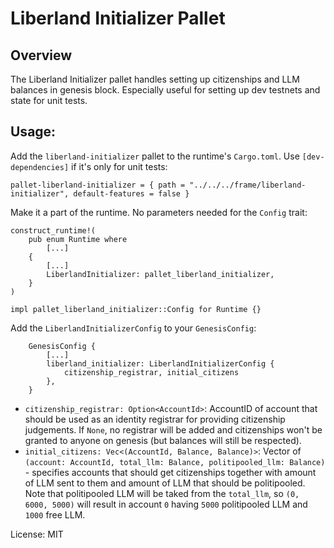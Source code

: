 # Liberland Initializer Pallet

## Overview

The Liberland Initializer pallet handles setting up citizenships and LLM
balances in genesis block. Especially useful for setting up dev testnets and
state for unit tests.

## Usage:

Add the `liberland-initializer` pallet to the runtime's `Cargo.toml`. Use `[dev-dependencies]` if it's only for unit tests:

```
pallet-liberland-initializer = { path = "../../../frame/liberland-initializer", default-features = false }
```

Make it a part of the runtime. No parameters needed for the `Config` trait:

```
construct_runtime!(
    pub enum Runtime where
        [...]
    {
        [...]
		LiberlandInitializer: pallet_liberland_initializer,
    }
)

impl pallet_liberland_initializer::Config for Runtime {}
```

Add the `LiberlandInitializerConfig` to your `GenesisConfig`:
```
	GenesisConfig {
        [...]
		liberland_initializer: LiberlandInitializerConfig {
			citizenship_registrar, initial_citizens
		},
    }
```

* `citizenship_registrar: Option<AccountId>`: AccountID of account that should be used as an identity registrar for providing citizenship judgements. If `None`, no registrar will be added and citizenships won't be granted to anyone on genesis (but balances will still be respected).
* `initial_citizens: Vec<(AccountId, Balance, Balance)>`: Vector of `(account: AccountId, total_llm: Balance, politipooled_llm: Balance)` - specifies accounts that should get citizenships together with amount of LLM sent to them and amount of LLM that should be politipooled. Note that politipooled LLM will be taked from the `total_llm`, so `(0, 6000, 5000)` will result in account `0` having `5000` politipooled LLM and `1000` free LLM.

License: MIT